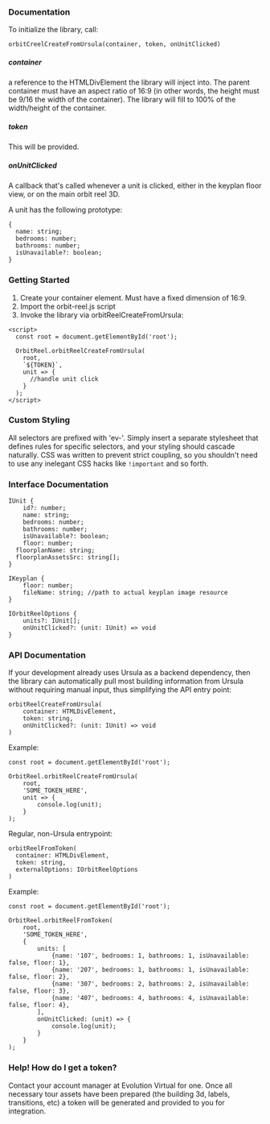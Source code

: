 ### Documentation

To initialize the library, call:

`orbitCreelCreateFromUrsula(container, token, onUnitClicked)`

##### container

a reference to the HTMLDivElement the library will inject into. The parent container must have an aspect ratio of 16:9 (in other words, the height must be 9/16 the width of the container). The library will fill to 100% of the width/height of the container.

##### token

This will be provided.

##### onUnitClicked

A callback that's called whenever a unit is clicked, either in the keyplan floor view, or on the main orbit reel 3D.

A unit has the following prototype:

```
{
  name: string;
  bedrooms: number;
  bathrooms: number;
  isUnavailable?: boolean;
}
```

### Getting Started

1. Create your container element. Must have a fixed dimension of 16:9.
2. Import the orbit-reel.js script
3. Invoke the library via orbitReelCreateFromUrsula:

```
<script>
  const root = document.getElementById('root');

  OrbitReel.orbitReelCreateFromUrsula(
	root,
	`${TOKEN}`,
	unit => {
	  //handle unit click
	}
  );
</script>
```

### Custom Styling

All selectors are prefixed with 'ev-'. Simply insert a separate stylesheet that defines rules for specific selectors, and your styling should cascade naturally. CSS was written to prevent strict coupling, so you shouldn't need to use any inelegant CSS hacks like `!important` and so forth.

### Interface Documentation

```
IUnit {
	id?: number;
	name: string;
	bedrooms: number;
	bathrooms: number;
	isUnavailable?: boolean;
	floor: number;
  floorplanName: string;
  floorplanAssetsSrc: string[];
}
```

```
IKeyplan {
	floor: number;
	fileName: string; //path to actual keyplan image resource
}
```

```
IOrbitReelOptions {
	units?: IUnit[];
	onUnitClicked?: (unit: IUnit) => void
}
```

### API Documentation

If your development already uses Ursula as a backend dependency, then the library can automatically pull most building information from Ursula without requiring manual input, thus simplifying the API entry point:

```
orbitReelCreateFromUrsula(
	container: HTMLDivElement,
	token: string,
	onUnitClicked?: (unit: IUnit) => void
)
```

Example:

```
const root = document.getElementById('root');

OrbitReel.orbitReelCreateFromUrsula(
	root,
	'SOME_TOKEN_HERE',
	unit => {
		console.log(unit);
	}
);
```

Regular, non-Ursula entrypoint:

```
orbitReelFromToken(
  container: HTMLDivElement,
  token: string,
  externalOptions: IOrbitReelOptions
)
```

Example:

```
const root = document.getElementById('root');

OrbitReel.orbitReelFromToken(
	root,
	'SOME_TOKEN_HERE',
	{
		units: [
			{name: '107', bedrooms: 1, bathrooms: 1, isUnavailable: false, floor: 1},
			{name: '207', bedrooms: 1, bathrooms: 1, isUnavailable: false, floor: 2},
			{name: '307', bedrooms: 2, bathrooms: 2, isUnavailable: false, floor: 3},
			{name: '407', bedrooms: 4, bathrooms: 4, isUnavailable: false, floor: 4},
		],
		onUnitClicked: (unit) => {
			console.log(unit);
		}
	}
);
```

### Help! How do I get a token?

Contact your account manager at Evolution Virtual for one. Once all necessary tour assets have been prepared (the building 3d, labels, transitions, etc) a token will be generated and provided to you for integration.
